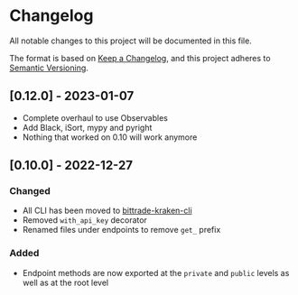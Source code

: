 # Changelog

All notable changes to this project will be documented in this file.

The format is based on [Keep a Changelog](https://keepachangelog.com/en/1.0.0/),
and this project adheres to [Semantic Versioning](https://semver.org/spec/v2.0.0.html).

## [0.12.0] - 2023-01-07

- Complete overhaul to use Observables
- Add Black, iSort, mypy and pyright
- Nothing that worked on 0.10 will work anymore

## [0.10.0] - 2022-12-27

### Changed

- All CLI has been moved to [bittrade-kraken-cli](https://github.com/TechSpaceAsia/bittrade-kraken-cli)
- Removed `with_api_key` decorator
- Renamed files under endpoints to remove `get_` prefix

### Added

- Endpoint methods are now exported at the `private` and `public` levels as well as at the root level